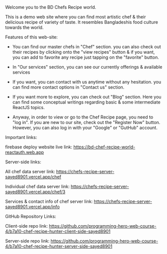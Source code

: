 Welcome you to the BD Chefs Recipe world.

This is a demo web site where you can find most artistic chef & their delicious recipe of variety of taste. It resembles Bangladeshis food culture towards the world.



Features of this web-site:

* You can find our master chefs in "Chef" section. you can also check out their recipes by clicking onto the "view recipes" button & if you want, you can add to favorite any recipe just tapping on the "favorite" button.

* In "Our services" section, you can see our currently offerings & available services 

* If you want, you can contact with us anytime without any hesitation. you can find more contact options in "Contact us" section.

* If you want more to explore, you can check out "Blog" section. Here you can find some conceptual writings regarding basic & some intermediate ReactJS topics.


* Anyway, in order to view or go to the Chef Recipe page, you need to "log in". If you are new to our site, check out the "Register Now" button. However, you can also log in with your "Google" or "GutHub" account.






Important links:

firebase deploy website live link:
https://bd-chef-recipe-world-reactauth.web.app



Server-side links:

All  chef data server link: https://chefs-recipe-server-sayed8901.vercel.app/chef

Individual chef data server link: https://chefs-recipe-server-sayed8901.vercel.app/chef/3


Services & contact info of chef server link: https://chefs-recipe-server-sayed8901.vercel.app/info




GitHub Repository Links: 

Client-side repo link: https://github.com/programming-hero-web-course-4/b7a10-chef-recipe-hunter-client-side-sayed8901

Server-side repo link: https://github.com/programming-hero-web-course-4/b7a10-chef-recipe-hunter-server-side-sayed8901